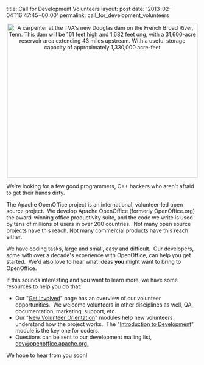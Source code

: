 title: Call for Development Volunteers
layout: post
date: '2013-02-04T16:47:45+00:00'
permalink: call_for_development_volunteers

<div align="center"><a title="A carpenter at the TVA's new Douglas dam on the French Broad River, Tenn. This dam will be 161 feet high and 1,682 feet ong, with a 31,600-acre reservoir area extending 43 miles upstream. With a useful storage capacity of approximately 1,330,000 acre-feet by The Library of Congress, on Flickr" href="http://www.flickr.com/photos/library_of_congress/2179849362/"><img width="500" height="404" alt="A carpenter at the TVA's new Douglas dam on the French Broad River, Tenn. This dam will be 161 feet high and 1,682 feet ong, with a 31,600-acre reservoir area extending 43 miles upstream. With a useful storage capacity of approximately 1,330,000 acre-feet" src="http://farm3.staticflickr.com/2177/2179849362_af4b0f1a48.jpg" /></a></div> 
  <p> </p> 
  <p> </p> 
  <p>We're looking for a few good programmers, C++ hackers who aren't afraid to get their hands dirty.&nbsp; </p> 
  <p>The Apache OpenOffice project is an international, volunteer-led open source project.&nbsp; We develop Apache OpenOffice (formerly OpenOffice.org) the award-winning office productivity suite, and the code we write is used by tens of millions of users in over 200 countries.&nbsp; Not many open source projects have this reach. Not many commercial products have this reach either.</p> 
  <p>We have coding tasks, large and small, easy and difficult.&nbsp; Our developers, some with over a decade's experience with OpenOffice, can help you get started.&nbsp; We'd also love to hear what ideas <b>you</b> might want to bring to OpenOffice.&nbsp; </p> 
  <p>If this sounds interesting and you want to learn more, we have some resources to help you do that:</p> 
  <ul> 
    <li>Our &quot;<a href="http://openoffice.apache.org/get-involved.html">Get Involved</a>&quot; page has an overview of our volunteer opportunities.&nbsp; We welcome volunteers in other disciplines as well, QA, documentation, marketing, support, etc.</li> 
    <li>Our &quot;<a href="http://openoffice.apache.org/orientation/index.html">New Volunteer Orientation</a>&quot; modules help new volunteers understand how the project works.&nbsp; The &quot;<a href="http://openoffice.apache.org/orientation/intro-development.html">Introduction to Development</a>&quot; module is the key one for coders.</li> 
    <li>Questions can be sent to our development mailing list, <a href="http://openoffice.apache.org">dev@openoffice.apache.org.</a> </li> 
  </ul> 
  <p>We hope to hear from you soon!<br /></p>
